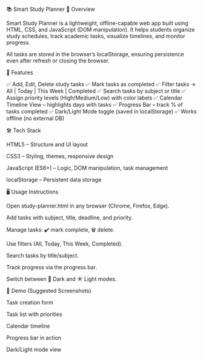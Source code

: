 📚 Smart Study Planner
📖 Overview

Smart Study Planner is a lightweight, offline-capable web app built using HTML, CSS, and JavaScript (DOM manipulation).
It helps students organize study schedules, track academic tasks, visualize timelines, and monitor progress.

All tasks are stored in the browser’s localStorage, ensuring persistence even after refresh or closing the browser.

🚀 Features

✅ Add, Edit, Delete study tasks
✅ Mark tasks as completed
✅ Filter tasks → All | Today | This Week | Completed
✅ Search tasks by subject or title
✅ Assign priority levels (High/Medium/Low) with color labels
✅ Calendar Timeline View – highlights days with tasks
✅ Progress Bar – track % of tasks completed
✅ Dark/Light Mode toggle (saved in localStorage)
✅ Works offline (no external DB)

🛠️ Tech Stack

HTML5 – Structure and UI layout

CSS3 – Styling, themes, responsive design

JavaScript (ES6+) – Logic, DOM manipulation, task management

localStorage – Persistent data storage

🖥️ Usage Instructions

Open study-planner.html in any browser (Chrome, Firefox, Edge).

Add tasks with subject, title, deadline, and priority.

Manage tasks: ✔️ mark complete, 🗑 delete.

Use filters (All, Today, This Week, Completed).

Search tasks by title/subject.

Track progress via the progress bar.

Switch between 🌙 Dark and ☀️ Light modes.

📸 Demo (Suggested Screenshots)

Task creation form

Task list with priorities

Calendar timeline

Progress bar in action

Dark/Light mode view
